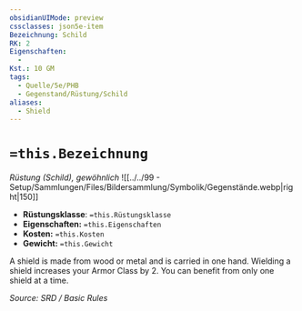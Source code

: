 ```yaml
---
obsidianUIMode: preview
cssclasses: json5e-item
Bezeichnung: Schild
RK: 2
Eigenschaften:
  - 
Kst.: 10 GM
tags:
  - Quelle/5e/PHB
  - Gegenstand/Rüstung/Schild
aliases:
  - Shield
---
```

# `=this.Bezeichnung`
*Rüstung (Schild), gewöhnlich*
![[../../99 - Setup/Sammlungen/Files/Bildersammlung/Symbolik/Gegenstände.webp|right|150]]

- **Rüstungsklasse**: `=this.Rüstungsklasse`
- **Eigenschaften:** `=this.Eigenschaften`
- **Kosten:** `=this.Kosten`
- **Gewicht:** `=this.Gewicht`

A shield is made from wood or metal and is carried in one hand. Wielding a shield increases your Armor Class by 2. You can benefit from only one shield at a time.

*Source: SRD / Basic Rules*